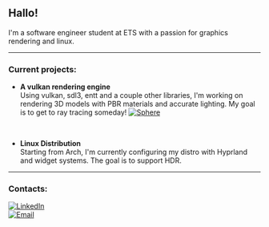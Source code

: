 ## Hallo!
I'm a software engineer student at ETS with a passion for graphics rendering and linux.

---

### Current projects:
- **A vulkan rendering engine**  
  Using vulkan, sdl3, entt and a couple other libraries, I'm working on rendering 3D models with PBR materials and accurate lighting. My goal is to get to ray tracing someday!
  [![Sphere](https://img.shields.io/badge/Sphere-Game%20Engine-darkgreen?style=for-the-badge)](https://github.com/Merisiel0/snstc)
  
<br>

- **Linux Distribution**  
  Starting from Arch, I'm currently configuring my distro with Hyprland and widget systems. The goal is to support HDR.

---

### Contacts:
[![LinkedIn](https://img.shields.io/badge/LinkedIn-Aymerik%20Blais-0A66C2?style=for-the-badge&logo=linkedin)](https://linkedin.com/in/aymerik-blais-3a8183334/)
<br>
[![Email](https://img.shields.io/badge/Email-merisiel01%40gmail.com-cyan?style=for-the-badge)](mailto:merisiel01@gmail.com)
